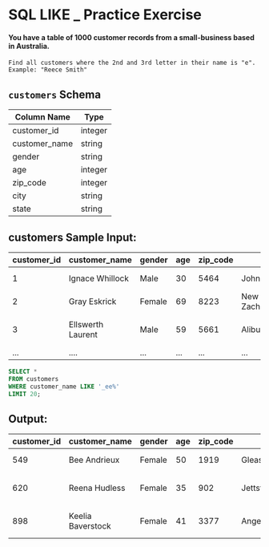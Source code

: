 # SQL LIKE _ Practice Exercise

#### You have a table of 1000 customer records from a small-business based in Australia.
   
    Find all customers where the 2nd and 3rd letter in their name is "e".
    Example: "Reece Smith"

## `customers` Schema

| Column Name    | Type    |
|----------------|---------|
| customer_id    | integer |
| customer_name  | string  |
| gender         | string  |
| age            | integer |
| zip_code       | integer |
| city           | string  |
| state          | string  |

## customers Sample Input:


| customer_id | customer_name    | gender | age | zip_code | city              | state                           |
|-------------|------------------|--------|-----|----------|-------------------|---------------------------------|
| 1           | Ignace Whillock  | Male   | 30  | 5464     | Johnstonhaven     | Northern Territory             |
| 2           | Gray Eskrick     | Female | 69  | 8223     | New Zacharyfort   | South Australia                |
| 3           | Ellswerth Laurent| Male   | 59  | 5661     | Aliburgh          | Australian Capital Territory   |
| ...         | ....             | ...    | ... | ...      | ...               | ...                             |

``` sql
SELECT * 
FROM customers
WHERE customer_name LIKE '_ee%' 
LIMIT 20;
```

## Output:

| customer_id | customer_name         | gender | age | zip_code | city            | state                       |
|-------------|-----------------------|--------|-----|----------|-----------------|----------------------------|
| 549         | Bee Andrieux          | Female | 50  | 1919     | Gleasonburgh    | Northern Territory         |
| 620         | Reena Hudless         | Female | 35  | 902      | Jettstad        | Australian Capital Territory|
| 898         | Keelia Baverstock     | Female | 41  | 3377     | Angelinaport    | New South Wales            |
